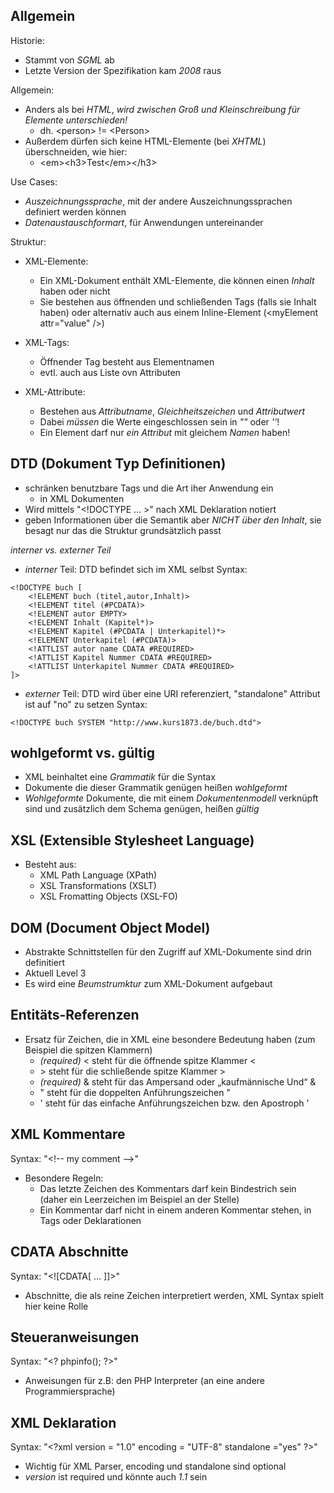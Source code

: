 ## Allgemein
Historie:
- Stammt von *SGML* ab
- Letzte Version der Spezifikation kam *2008* raus

Allgemein:
- Anders als bei *HTML*, *wird zwischen Groß und Kleinschreibung für Elemente unterschieden!*
	- dh. \<person\> != \<Person\>
- Außerdem dürfen sich keine HTML-Elemente (bei *XHTML*) überschneiden, wie hier:
	- \<em\>\<h3\>Test\</em\>\</h3\>

Use Cases:
- *Auszeichnungssprache*, mit der andere Auszeichnungssprachen definiert werden können
- *Datenaustauschformart*, für Anwendungen untereinander

Struktur:
- XML-Elemente:
	- Ein XML-Dokument enthält XML-Elemente, die können einen *Inhalt* haben oder nicht
	- Sie bestehen aus öffnenden und schließenden Tags (falls sie Inhalt haben) oder alternativ auch aus einem Inline-Element (\<myElement attr="value" /\>)

- XML-Tags: 
	- Öffnender Tag besteht aus Elementnamen
	- evtl. auch aus Liste ovn Attributen

- XML-Attribute:
	- Bestehen aus *Attributname*, *Gleichheitszeichen* und *Attributwert*
	- Dabei *müssen* die Werte eingeschlossen sein in *""* oder *''*!
	- Ein Element darf nur *ein Attribut* mit gleichem *Namen* haben!

## DTD (Dokument Typ Definitionen)
- schränken benutzbare Tags und die Art iher Anwendung ein
	- in XML Dokumenten
- Wird mittels "\<!DOCTYPE ... \>" nach XML Deklaration notiert
- geben Informationen über die Semantik aber *NICHT über den Inhalt*, sie besagt nur das die Struktur grundsätzlich passt

*interner vs. externer Teil*
- *interner* Teil: DTD befindet sich im XML selbst
Syntax:
```
<!DOCTYPE buch [
	<!ELEMENT buch (titel,autor,Inhalt)>
	<!ELEMENT titel (#PCDATA)>
	<!ELEMENT autor EMPTY>
	<!ELEMENT Inhalt (Kapitel*)>
	<!ELEMENT Kapitel (#PCDATA | Unterkapitel)*>
	<!ELEMENT Unterkapitel (#PCDATA)>
	<!ATTLIST autor name CDATA #REQUIRED>
	<!ATTLIST Kapitel Nummer CDATA #REQUIRED>
	<!ATTLIST Unterkapitel Nummer CDATA #REQUIRED>
]>
```

- *externer* Teil: DTD wird über eine URI referenziert, "standalone" Attribut ist auf "no" zu setzen
Syntax:
```
<!DOCTYPE buch SYSTEM "http://www.kurs1873.de/buch.dtd">
```

## wohlgeformt vs. gültig
- XML beinhaltet eine *Grammatik* für die Syntax
- Dokumente die dieser Grammatik genügen heißen *wohlgeformt*
- *Wohlgeformte* Dokumente, die mit einem *Dokumentenmodell* verknüpft sind und zusätzlich dem Schema genügen, heißen *gültig*

## XSL (Extensible Stylesheet Language)
- Besteht aus:
	- XML Path Language (XPath)
	- XSL Transformations (XSLT)
	- XSL Fromatting Objects (XSL-FO)

## DOM (Document Object Model)
- Abstrakte Schnittstellen für den Zugriff auf XML-Dokumente sind drin definitiert
- Aktuell Level 3
- Es wird eine *Beumstrumktur* zum XML-Dokument aufgebaut

## Entitäts-Referenzen
- Ersatz für Zeichen, die in XML eine besondere Bedeutung haben (zum Beispiel die spitzen Klammern)
	- *(required)* &lt; steht für die öffnende spitze Klammer <
	- &gt; steht für die schließende spitze Klammer >
	- *(required)* &amp; steht für das Ampersand oder „kaufmännische Und“ &
	- &quot; steht für die doppelten Anführungszeichen "
	- &apos; steht für das einfache Anführungszeichen bzw. den Apostroph ’

## XML Kommentare
Syntax: "\<!--  my comment --\>"
- Besondere Regeln:
	- Das letzte Zeichen des Kommentars darf kein Bindestrich sein (daher ein Leerzeichen im Beispiel an der Stelle)
	- Ein Kommentar darf nicht in einem anderen Kommentar stehen, in Tags oder Deklarationen

## CDATA Abschnitte
Syntax: "\<!\[CDATA\[ ... \]\]\>"
- Abschnitte, die als reine Zeichen interpretiert werden, XML Syntax spielt hier keine Rolle

## Steueranweisungen
Syntax: "\<? phpinfo(); ?\>"
- Anweisungen für z.B: den PHP Interpreter (an eine andere Programmiersprache)

## XML Deklaration
Syntax: "\<?xml version = "1.0" encoding = "UTF-8" standalone ="yes" ?\>"
- Wichtig für XML Parser, encoding und standalone sind optional
- *version* ist required und könnte auch *1.1* sein
